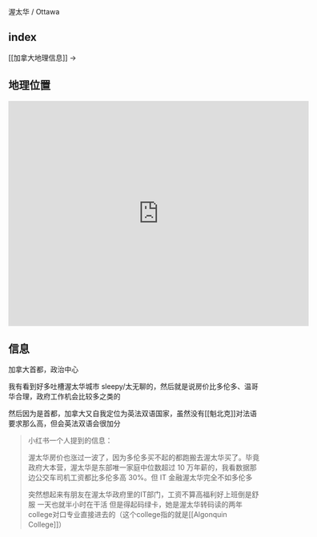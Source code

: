 渥太华 / Ottawa

## index

[[加拿大地理信息]] ->

## 地理位置

<iframe src="https://www.google.com/maps/embed?pb=!1m18!1m12!1m3!1d152008.31569221948!2d-75.85572520604313!3d45.39001691383961!2m3!1f0!2f0!3f0!3m2!1i1024!2i768!4f13.1!3m3!1m2!1s0x4cce05b25f5113af%3A0x8a6a51e131dd15ed!2z5Yqg5ou_5aSn5a6J5aSn55Wl55yB5ril5aSq5Y2O!5e0!3m2!1szh-CN!2sus!4v1676450740784!5m2!1szh-CN!2sus" width="600" height="450" style="border:0;" allowfullscreen="" loading="lazy" referrerpolicy="no-referrer-when-downgrade"></iframe>

## 信息

加拿大首都，政治中心

我有看到好多吐槽渥太华城市 sleepy/太无聊的，然后就是说房价比多伦多、温哥华合理，政府工作机会比较多之类的

然后因为是首都，加拿大又自我定位为英法双语国家，虽然没有[[魁北克]]对法语要求那么高，但会英法双语会很加分


> 小红书一个人提到的信息：
> 
> 渥太华房价也涨过一波了，因为多伦多买不起的都跑搬去渥太华买了。毕竟政府大本营，渥太华是东部唯一家庭中位数超过 10 万年薪的，我看数据那边公交车司机工资都比多伦多高 30%。但 IT 金融渥太华完全不如多伦多
> 
> 突然想起来有朋友在渥太华政府里的IT部门，工资不算高福利好上班倒是舒服 一天也就半小时在干活 但是得起码绿卡，她是渥太华转码读的两年college对口专业直接进去的（这个college指的就是[[Algonquin College]]）